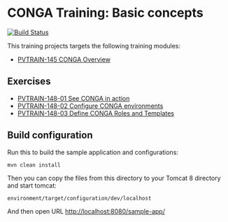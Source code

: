 CONGA Training: Basic concepts
==============================
[![Build Status](https://travis-ci.org/wcm-io-training/training-conga-exercise-basic.png?branch=master)](https://travis-ci.org/wcm-io-training/training-conga-exercise-basic)

This training projects targets the following training modules:

* [PVTRAIN-145 CONGA Overview](http://training.wcm.io/conga/PVTRAIN-145-CONGA-Overview.html)


Exercises
---------

* [PVTRAIN-148-01 See CONGA in action](http://training.wcm.io/conga/PVTRAIN-148-01-See-CONGA-in-action.html)
* [PVTRAIN-148-02 Configure CONGA environments](http://training.wcm.io/conga/PVTRAIN-148-02-Configure-CONGA-environments.html)
* [PVTRAIN-148-03 Define CONGA Roles and Templates](http://training.wcm.io/conga/PVTRAIN-148-03-Define-CONGA-Roles-and-Templates.html)


Build configuration
-------------------

Run this to build the sample application and configurations:

```
mvn clean install
```

Then you can copy the files from this directory to your Tomcat 8 directory and start tomcat:

```
environment/target/configuration/dev/localhost
```

And then open URL [http://localhost:8080/sample-app/](http://localhost:8080/sample-app/)
